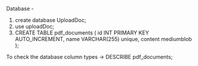 Database - 

1. create database UploadDoc;
2. use uploadDoc;
3. CREATE TABLE pdf_documents (
    id INT PRIMARY KEY AUTO_INCREMENT,
    name VARCHAR(255) unique,
    content mediumblob
);


To check the database column types -> DESCRIBE pdf_documents;

